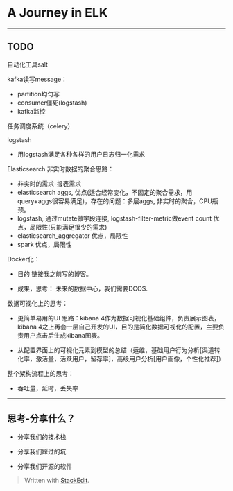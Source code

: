 # A Journey in ELK

---
## TODO

自动化工具salt

kafka读写message：

*	partition均匀写
*	consumer僵死(logstash)
*	kafka监控

任务调度系统（celery）

logstash

*	用logstash满足各种各样的用户日志归一化需求

Elasticsearch 非实时数据的聚合思路：

*	非实时的需求-报表需求
*	elasticsearch aggs, 优点(适合经常变化，不固定的聚合需求，用query+aggs很容易满足)，存在的问题：多层aggs, 非实时的聚合，CPU瓶颈。
*	logstash, 通过mutate做字段连接, logstash-filter-metric做event count  优点，局限性(只能满足很少的需求)
*	elasticsearch_aggregator 优点，局限性
*	spark 优点，局限性

Docker化：

*	目的
链接我之前写的博客。

*	成果，思考：
未来的数据中心，我们需要DCOS.

数据可视化上的思考：

*	更简单易用的UI
思路：kibana 4作为数据可视化基础组件，负责展示图表，kibana 4之上再套一层自己开发的UI，目的是简化数据可视化的配置，主要负责用户点击后生成kibana图表。

*	从配置界面上的可视化元素到模型的总结（运维，基础用户行为分析[渠道转化率，激活量，活跃用户，留存率]，高级用户分析[用户画像，个性化推荐]）

整个架构流程上的思考：

*	吞吐量，延时，丢失率

---

## 思考-分享什么？

*	分享我们的技术栈

*	分享我们踩过的坑

*	分享我们开源的软件	


> Written with [StackEdit](https://stackedit.io/).